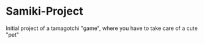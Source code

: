 # Samiki-Project
Initial project of a tamagotchi "game", where you have to take care of a cute "pet"
